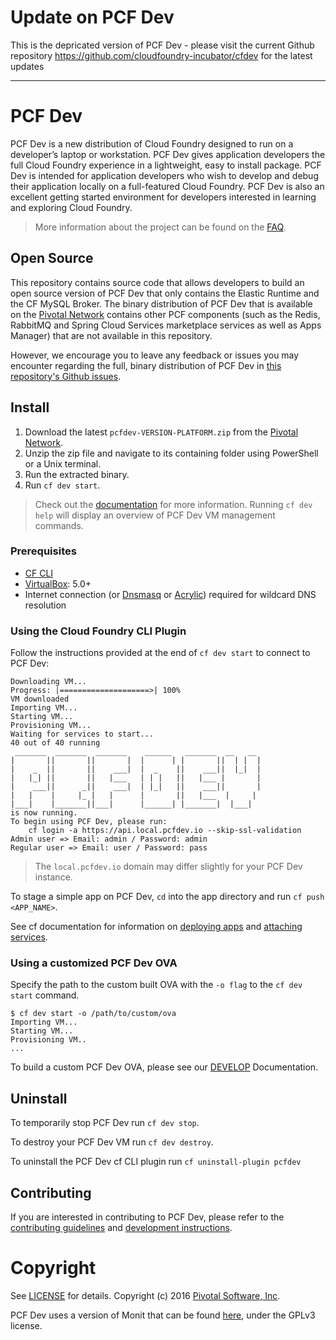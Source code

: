 # Update on PCF Dev

This is the depricated version of PCF Dev - please visit the current Github repository https://github.com/cloudfoundry-incubator/cfdev for the latest updates

*************************************************************

# PCF Dev

PCF Dev is a new distribution of Cloud Foundry designed to run on a developer’s laptop or workstation.  PCF Dev gives application developers the full Cloud Foundry experience in a lightweight, easy to install package.  PCF Dev is intended for application developers who wish to develop and debug their application locally on a full-featured Cloud Foundry.  PCF Dev is also an excellent getting started environment for developers interested in learning and exploring Cloud Foundry.

> More information about the project can be found on the [FAQ](FAQ.md#general-questions).

## Open Source

This repository contains source code that allows developers to build an open source version of PCF Dev that only contains the Elastic Runtime and the CF MySQL Broker. The binary distribution of PCF Dev that is available on the [Pivotal Network](https://network.pivotal.io/) contains other PCF components (such as the Redis, RabbitMQ and Spring Cloud Services marketplace services as well as Apps Manager) that are not available in this repository.

However, we encourage you to leave any feedback or issues you may encounter regarding the full, binary distribution of PCF Dev in [this repository's Github issues](https://github.com/pivotal-cf/pcfdev/issues).

## Install

1. Download the latest `pcfdev-VERSION-PLATFORM.zip` from the [Pivotal Network](https://network.pivotal.io/).
1. Unzip the zip file and navigate to its containing folder using PowerShell or a Unix terminal.
1. Run the extracted binary.
1. Run `cf dev start`.

> Check out the [documentation](https://docs.pivotal.io/pcf-dev/) for more information. Running `cf dev help` will display an overview of PCF Dev VM management commands.

### Prerequisites

* [CF CLI](https://github.com/cloudfoundry/cli)
* [VirtualBox](https://www.virtualbox.org/): 5.0+
* Internet connection (or [Dnsmasq](http://www.thekelleys.org.uk/dnsmasq/doc.html) or [Acrylic](http://mayakron.altervista.org/wikibase/show.php?id=AcrylicHome)) required for wildcard DNS resolution

### Using the Cloud Foundry CLI Plugin

Follow the instructions provided at the end of `cf dev start` to connect to PCF Dev:

```
Downloading VM...
Progress: |====================>| 100%
VM downloaded
Importing VM...
Starting VM...
Provisioning VM...
Waiting for services to start...
40 out of 40 running
 _______  _______  _______    ______   _______  __   __
|       ||       ||       |  |      | |       ||  | |  |
|    _  ||       ||    ___|  |  _    ||    ___||  |_|  |
|   |_| ||       ||   |___   | | |   ||   |___ |       |
|    ___||      _||    ___|  | |_|   ||    ___||       |
|   |    |     |_ |   |      |       ||   |___  |     |
|___|    |_______||___|      |______| |_______|  |___|
is now running.
To begin using PCF Dev, please run:
    cf login -a https://api.local.pcfdev.io --skip-ssl-validation
Admin user => Email: admin / Password: admin
Regular user => Email: user / Password: pass
```

> The `local.pcfdev.io` domain may differ slightly for your PCF Dev instance.

To stage a simple app on PCF Dev, `cd` into the app directory and run `cf push <APP_NAME>`.

See cf documentation for information on [deploying apps](http://docs.cloudfoundry.org/devguide/deploy-apps/) and [attaching services](http://docs.cloudfoundry.org/devguide/services/).

### Using a customized PCF Dev OVA

Specify the path to the custom built OVA with the `-o flag` to the `cf dev start` command.

```
$ cf dev start -o /path/to/custom/ova
Importing VM...
Starting VM...
Provisioning VM..
...
```

To build a custom PCF Dev OVA, please see our [DEVELOP](./DEVELOP.md) Documentation.

## Uninstall

To temporarily stop PCF Dev run `cf dev stop`.

To destroy your PCF Dev VM run `cf dev destroy`.

To uninstall the PCF Dev cf CLI plugin run `cf uninstall-plugin pcfdev`

## Contributing

If you are interested in contributing to PCF Dev, please refer to the [contributing guidelines](CONTRIBUTING.md) and [development instructions](DEVELOP.md).

# Copyright

See [LICENSE](LICENSE) for details.
Copyright (c) 2016 [Pivotal Software, Inc](http://www.pivotal.io/).

PCF Dev uses a version of Monit that can be found [here](https://github.com/pivotal-cf/pcfdev-monit), under the GPLv3 license.

